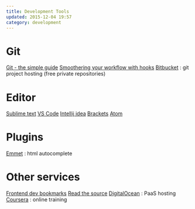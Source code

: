 ```yaml
---
title: Development Tools
updated: 2015-12-04 19:57
category: development
---
```

# Git

[Git - the simple guide](http://rogerdudler.github.io/git-guide/)
[Smoothering your workflow with hooks](http://rhumaric.com/2013/07/smoothening-your-workflow-with-git-hooks/)
[Bitbucket](https://bitbucket.org/) : git project hosting (free private repositories)

# Editor

[Sublime text](http://www.sublimetext.com/)
[VS Code](https://code.visualstudio.com/)
[Intellij idea](https://www.jetbrains.com/idea/)
[Brackets](http://brackets.io/)
[Atom](https://atom.io/)

# Plugins

[Emmet](http://emmet.io/) : html autocomplete

# Other services

[Frontend dev bookmarks](https://github.com/dypsilon/frontend-dev-bookmarks)
[Read the source](http://hangouts.readthesource.io/)
[DigitalOcean](https://www.digitalocean.com/) : PaaS hosting
[Coursera](https://www.coursera.org/) : online training
